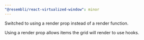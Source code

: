 ```yaml
---
"@resembli/react-virtualized-window": minor
---
```


Switched to using a render prop instead of a render function.

Using a render prop allows items the grid will render to use hooks. 
